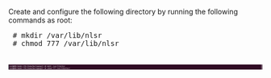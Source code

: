   Create and configure the following directory by running the following commands as root:
 <pre>
 # mkdir /var/lib/nlsr
 # chmod 777 /var/lib/nlsr
 </pre>
![alt img](https://github.com/syaifulahdan/Mini-NDN-Work/blob/main/Assignment%202:NDNrg-Topology/NDNrg-Image-Node1/NLSR-Image-Node1/nlsr-mkdir.png)
